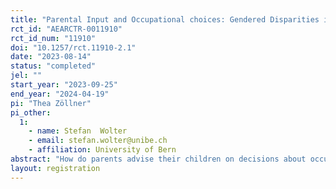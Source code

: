 ```yaml
---
title: "Parental Input and Occupational choices: Gendered Disparities in Advice? "
rct_id: "AEARCTR-0011910"
rct_id_num: "11910"
doi: "10.1257/rct.11910-2.1"
date: "2023-08-14"
status: "completed"
jel: ""
start_year: "2023-09-25"
end_year: "2024-04-19"
pi: "Thea Zöllner"
pi_other:
  1:
    - name: Stefan  Wolter
    - email: stefan.wolter@unibe.ch
    - affiliation: University of Bern
abstract: "How do parents advise their children on decisions about occupational and vocational choices? Is parental occupational advice gender-blind?  This study aims to investigate whether i) the child’s gender affects the occupational advice parents give and whether ii) parental, regional, and occupational characteristics potentially drive occupational advice patterns.  For this purpose, we run a survey experiment where adults give occupational advice in a hypothetical parent-child scenario. "
layout: registration
---
```


